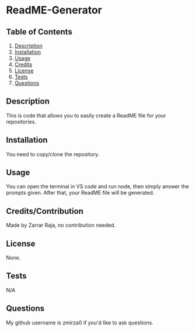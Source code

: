 # ReadME-Generator

  ## Table of Contents 
  1. [Description](#description)
  2. [Installation](#installation)
  3. [Usage](#usage)
  4. [Credits](#credits)
  5. [License](#license)
  6. [Tests](#tests)
  7. [Questions](#questions)



  ## Description
   This is code that allows you to easily create a ReadME file for your repositories.
   ## Installation
   You need to copy/clone the repository.
   ## Usage
   You can open the terminal in VS code and run node, then simply answer the prompts given. After that, your ReadME file will be generated. 
   ## Credits/Contribution
   Made by Zarrar Raja, no contribution needed.
   ## License
   None.
   ## Tests
   N/A
   ## Questions
   My github username is zmirza0 if you'd like to ask questions.
